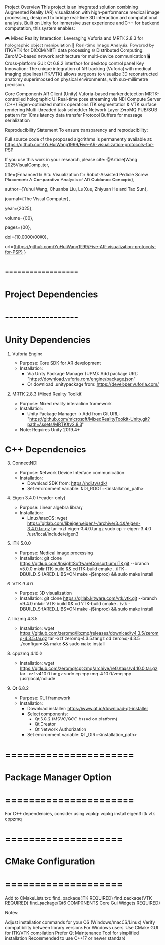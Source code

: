 Project Overview
This project is an integrated solution combining ​​Augmented Reality (AR) visualization​​ with ​​high-performance medical image processing​​, designed to bridge real-time 3D interaction and computational analysis. Built on Unity for immersive user experience and C++ for backend computation, this system enables:

🎮 ​​Mixed Reality Interaction​​: Leveraging Vuforia and MRTK 2.8.3 for holographic object manipulation
🧠 ​​Real-time Image Analysis​​: Powered by ITK/VTK for DICOM/NIfTI data processing
🌐 ​​Distributed Computing​​: ZeroMQ-based network architecture for multi-device communication
🖥️ ​​Cross-platform GUI​​: Qt 6.8.2 interface for desktop control panel
​​Key Innovation​​: The unique integration of AR tracking (Vuforia) with medical imaging pipelines (ITK/VTK) allows surgeons to visualize 3D reconstructed anatomy superimposed on physical environments, with sub-millimetre precision.

Core Components
​​AR Client (Unity)​​
Vuforia-based marker detection
MRTK-controlled holographic UI
Real-time pose streaming via NDI
​​Compute Server (C++)​​
Eigen-optimized matrix operations
ITK segmentation & VTK surface rendering
Multi-threaded task scheduler
​​Network Layer​​
ZeroMQ PUB/SUB pattern for 10ms latency data transfer
Protocol Buffers for message serialization

Reproducibility Statement
To ensure transparency and reproducibility:

​​Full source code​​ of the proposed algorithms is permanently available at:
https://github.com/YuHuiWang1999/Five-AR-visualization-protocols-for-PSP

If you use this work in your research, please cite:
@Article{Wang 2025VisualComputer,

  title={Enhanced In Situ Visualization for Robot-Assisted Pedicle Screw Placement: A Comparative Analysis of AR Guidance Concepts}, 
  
  author={Yuhui Wang, Chuanba Liu, Lu Xue, Zhiyuan He and Tao Sun},
  
  journal={The Visual Computer},
  
  year={2025},
  
  volume={00},
  
  pages={00},
  
  doi={10.0000/0000},
  
  url={https://github.com/YuHuiWang1999/Five-AR-visualization-protocols-for-PSP}
}

# ------------------
# Project Dependencies
# ------------------
# Unity Dependencies
1. Vuforia Engine
   - Purpose: Core SDK for AR development
   - Installation:
     - Via Unity Package Manager (UPM): Add package URL:
       "https://download.vuforia.com/engine/package.json"
     - Or download .unitypackage from:
       https://developer.vuforia.com/

2. MRTK 2.8.3 (Mixed Reality Toolkit)
   - Purpose: Mixed reality interaction framework
   - Installation:
     - Unity Package Manager → Add from Git URL:
       "https://github.com/microsoft/MixedRealityToolkit-Unity.git?path=Assets/MRTK#v2.8.3"
   - Note: Requires Unity 2019.4+

# C++ Dependencies
3. ConnectNDI
   - Purpose: Network Device Interface communication
   - Installation:
     - Download SDK from: https://ndi.tv/sdk/
     - Set environment variable: NDI_ROOT=<installation_path>

4. Eigen 3.4.0 (Header-only)
   - Purpose: Linear algebra library
   - Installation:
     - Linux/macOS:
       wget https://gitlab.com/libeigen/eigen/-/archive/3.4.0/eigen-3.4.0.tar.gz
       tar -xzf eigen-3.4.0.tar.gz
       sudo cp -r eigen-3.4.0 /usr/local/include/eigen3

5. ITK 5.0.0
   - Purpose: Medical image processing
   - Installation:
     git clone https://github.com/InsightSoftwareConsortium/ITK.git --branch v5.0.0
     mkdir ITK-build && cd ITK-build
     cmake ../ITK -DBUILD_SHARED_LIBS=ON
     make -j$(nproc) && sudo make install

6. VTK 9.4.0
   - Purpose: 3D visualization
   - Installation:
     git clone https://gitlab.kitware.com/vtk/vtk.git --branch v9.4.0
     mkdir VTK-build && cd VTK-build
     cmake ../vtk -DBUILD_SHARED_LIBS=ON
     make -j$(nproc) && sudo make install

7. libzmq 4.3.5
   - Installation:
     wget https://github.com/zeromq/libzmq/releases/download/v4.3.5/zeromq-4.3.5.tar.gz
     tar -xzf zeromq-4.3.5.tar.gz
     cd zeromq-4.3.5
     ./configure && make && sudo make install

8. cppzmq 4.10.0
   - Installation:
     wget https://github.com/zeromq/cppzmq/archive/refs/tags/v4.10.0.tar.gz
     tar -xzf v4.10.0.tar.gz
     sudo cp cppzmq-4.10.0/zmq.hpp /usr/local/include

9. Qt 6.8.2
   - Purpose: GUI framework
   - Installation:
     - Download installer: https://www.qt.io/download-qt-installer
     - Select components:
       - Qt 6.8.2 (MSVC/GCC based on platform)
       - Qt Creator
       - Qt Network Authorization
     - Set environment variable: QT_DIR=<installation_path>


# ======================
# Package Manager Option
# ======================
For C++ dependencies, consider using vcpkg:
vcpkg install eigen3 itk vtk cppzmq

# ====================
# CMake Configuration
# ====================
Add to CMakeLists.txt:
find_package(ITK REQUIRED)
find_package(VTK REQUIRED)
find_package(Qt6 COMPONENTS Core Gui Widgets REQUIRED)

Notes:​​

Adjust installation commands for your OS (Windows/macOS/Linux)
Verify compatibility between library versions
For Windows users:
Use CMake GUI for ITK/VTK compilation
Prefer Qt Maintenance Tool for simplified installation
Recommended to use C++17 or newer standard
